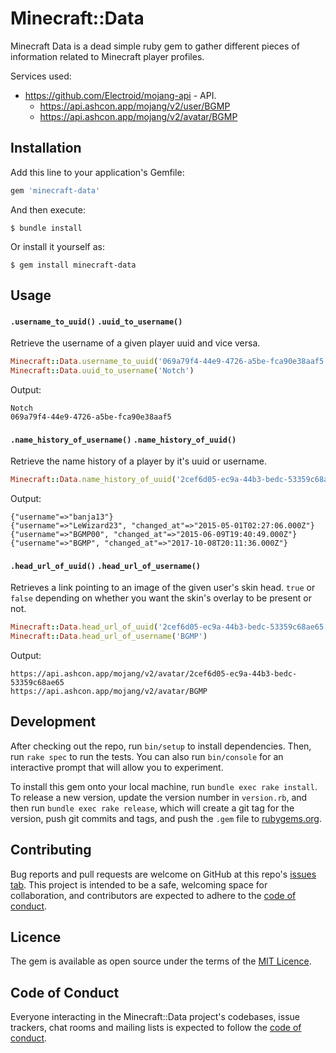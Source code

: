 # Minecraft::Data

Minecraft Data is a dead simple ruby gem to gather different pieces of information related to Minecraft player profiles.

Services used:
  * https://github.com/Electroid/mojang-api - API.
    * https://api.ashcon.app/mojang/v2/user/BGMP
    * https://api.ashcon.app/mojang/v2/avatar/BGMP

## Installation

Add this line to your application's Gemfile:

```ruby
gem 'minecraft-data'
```

And then execute:

    $ bundle install

Or install it yourself as:

    $ gem install minecraft-data

## Usage

#### `.username_to_uuid()` `.uuid_to_username()`

Retrieve the username of a given player uuid and vice versa.

```ruby
Minecraft::Data.username_to_uuid('069a79f4-44e9-4726-a5be-fca90e38aaf5')
Minecraft::Data.uuid_to_username('Notch')
```

Output:
```
Notch
069a79f4-44e9-4726-a5be-fca90e38aaf5
```

#### `.name_history_of_username()` `.name_history_of_uuid()`

Retrieve the name history of a player by it's uuid or username.

```ruby
Minecraft::Data.name_history_of_uuid('2cef6d05-ec9a-44b3-bedc-53359c68ae65')
```

Output:
```
{"username"=>"banja13"}
{"username"=>"LeWizard23", "changed_at"=>"2015-05-01T02:27:06.000Z"}
{"username"=>"BGMP00", "changed_at"=>"2015-06-09T19:40:49.000Z"}
{"username"=>"BGMP", "changed_at"=>"2017-10-08T20:11:36.000Z"}
```

#### `.head_url_of_uuid()` `.head_url_of_username()`

Retrieves a link pointing to an image of the given user's skin head. `true` or `false` depending on whether you want the skin's overlay to be present or not.

```ruby
Minecraft::Data.head_url_of_uuid('2cef6d05-ec9a-44b3-bedc-53359c68ae65')
Minecraft::Data.head_url_of_username('BGMP')
```

Output:
```
https://api.ashcon.app/mojang/v2/avatar/2cef6d05-ec9a-44b3-bedc-53359c68ae65
https://api.ashcon.app/mojang/v2/avatar/BGMP
```

## Development

After checking out the repo, run `bin/setup` to install dependencies. Then, run `rake spec` to run the tests. You can also run `bin/console` for an interactive prompt that will allow you to experiment.

To install this gem onto your local machine, run `bundle exec rake install`. To release a new version, update the version number in `version.rb`, and then run `bundle exec rake release`, which will create a git tag for the version, push git commits and tags, and push the `.gem` file to [rubygems.org](https://rubygems.org).

## Contributing

Bug reports and pull requests are welcome on GitHub at this repo's [issues tab](https://github.com/BGMP/minecraft-data/issues). This project is intended to be a safe, welcoming space for collaboration, and contributors are expected to adhere to the [code of conduct](https://github.com/[USERNAME]/minecraft-data/blob/master/CODE_OF_CONDUCT.md).

## Licence

The gem is available as open source under the terms of the [MIT Licence](https://opensource.org/licenses/MIT).

## Code of Conduct

Everyone interacting in the Minecraft::Data project's codebases, issue trackers, chat rooms and mailing lists is expected to follow the [code of conduct](https://github.com/[USERNAME]/minecraft-data/blob/master/CODE_OF_CONDUCT.md).

